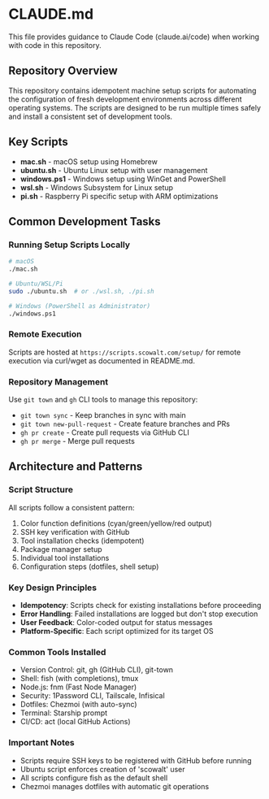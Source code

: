 # CLAUDE.md

This file provides guidance to Claude Code (claude.ai/code) when working with code in this repository.

## Repository Overview

This repository contains idempotent machine setup scripts for automating the configuration of fresh development environments across different operating systems. The scripts are designed to be run multiple times safely and install a consistent set of development tools.

## Key Scripts

- **mac.sh** - macOS setup using Homebrew
- **ubuntu.sh** - Ubuntu Linux setup with user management
- **windows.ps1** - Windows setup using WinGet and PowerShell
- **wsl.sh** - Windows Subsystem for Linux setup
- **pi.sh** - Raspberry Pi specific setup with ARM optimizations

## Common Development Tasks

### Running Setup Scripts Locally

```bash
# macOS
./mac.sh

# Ubuntu/WSL/Pi
sudo ./ubuntu.sh  # or ./wsl.sh, ./pi.sh

# Windows (PowerShell as Administrator)
./windows.ps1
```

### Remote Execution

Scripts are hosted at `https://scripts.scowalt.com/setup/` for remote execution via curl/wget as documented in README.md.

### Repository Management

Use `git town` and `gh` CLI tools to manage this repository:
- `git town sync` - Keep branches in sync with main
- `git town new-pull-request` - Create feature branches and PRs
- `gh pr create` - Create pull requests via GitHub CLI
- `gh pr merge` - Merge pull requests

## Architecture and Patterns

### Script Structure

All scripts follow a consistent pattern:

1. Color function definitions (cyan/green/yellow/red output)
2. SSH key verification with GitHub
3. Tool installation checks (idempotent)
4. Package manager setup
5. Individual tool installations
6. Configuration steps (dotfiles, shell setup)

### Key Design Principles

- **Idempotency**: Scripts check for existing installations before proceeding
- **Error Handling**: Failed installations are logged but don't stop execution
- **User Feedback**: Color-coded output for status messages
- **Platform-Specific**: Each script optimized for its target OS

### Common Tools Installed

- Version Control: git, gh (GitHub CLI), git-town
- Shell: fish (with completions), tmux
- Node.js: fnm (Fast Node Manager)
- Security: 1Password CLI, Tailscale, Infisical
- Dotfiles: Chezmoi (with auto-sync)
- Terminal: Starship prompt
- CI/CD: act (local GitHub Actions)

### Important Notes

- Scripts require SSH keys to be registered with GitHub before running
- Ubuntu script enforces creation of 'scowalt' user
- All scripts configure fish as the default shell
- Chezmoi manages dotfiles with automatic git operations
